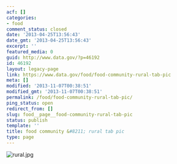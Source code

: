 ```yaml
---
acf: []
categories:
- food
comment_status: closed
date: '2013-04-25T13:56:43'
date_gmt: '2013-04-25T13:56:43'
excerpt: ''
featured_media: 0
guid: http://www.data.gov/?p=46192
id: 46192
layout: legacy-page
link: https://www.data.gov/food/food-community-rural-tab-pic
meta: []
modified: '2013-11-07T00:38:51'
modified_gmt: '2013-11-07T00:38:51'
permalink: /food/food-community-rural-tab-pic/
ping_status: open
redirect_from: []
slug: food__page__food-community-rural-tab-pic
status: publish
template: ''
title: food community &#8211; rural tab pic
type: page
---
```

![rural.jpg](https://s3.amazonaws.com/bsp-ocsit-prod-east-appdata/datagov/wordpress/2013/10/attachments/rural.jpg)
